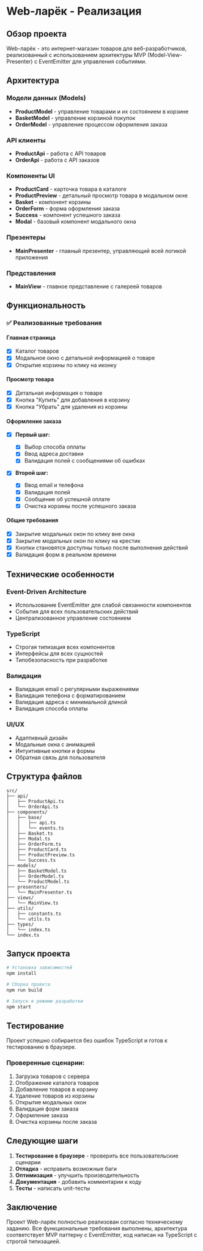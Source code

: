 # Web-ларёк - Реализация

## Обзор проекта

Web-ларёк - это интернет-магазин товаров для веб-разработчиков, реализованный с использованием архитектуры MVP (Model-View-Presenter) с EventEmitter для управления событиями.

## Архитектура

### Модели данных (Models)

- **ProductModel** - управление товарами и их состоянием в корзине
- **BasketModel** - управление корзиной покупок
- **OrderModel** - управление процессом оформления заказа

### API клиенты

- **ProductApi** - работа с API товаров
- **OrderApi** - работа с API заказов

### Компоненты UI

- **ProductCard** - карточка товара в каталоге
- **ProductPreview** - детальный просмотр товара в модальном окне
- **Basket** - компонент корзины
- **OrderForm** - форма оформления заказа
- **Success** - компонент успешного заказа
- **Modal** - базовый компонент модального окна

### Презентеры

- **MainPresenter** - главный презентер, управляющий всей логикой приложения

### Представления

- **MainView** - главное представление с галереей товаров

## Функциональность

### ✅ Реализованные требования

#### Главная страница

- [x] Каталог товаров
- [x] Модальное окно с детальной информацией о товаре
- [x] Открытие корзины по клику на иконку

#### Просмотр товара

- [x] Детальная информация о товаре
- [x] Кнопка "Купить" для добавления в корзину
- [x] Кнопка "Убрать" для удаления из корзины

#### Оформление заказа

- [x] **Первый шаг:**

  - [x] Выбор способа оплаты
  - [x] Ввод адреса доставки
  - [x] Валидация полей с сообщениями об ошибках

- [x] **Второй шаг:**
  - [x] Ввод email и телефона
  - [x] Валидация полей
  - [x] Сообщение об успешной оплате
  - [x] Очистка корзины после успешного заказа

#### Общие требования

- [x] Закрытие модальных окон по клику вне окна
- [x] Закрытие модальных окон по клику на крестик
- [x] Кнопки становятся доступны только после выполнения действий
- [x] Валидация форм в реальном времени

## Технические особенности

### Event-Driven Architecture

- Использование EventEmitter для слабой связанности компонентов
- События для всех пользовательских действий
- Централизованное управление состоянием

### TypeScript

- Строгая типизация всех компонентов
- Интерфейсы для всех сущностей
- Типобезопасность при разработке

### Валидация

- Валидация email с регулярными выражениями
- Валидация телефона с форматированием
- Валидация адреса с минимальной длиной
- Валидация способа оплаты

### UI/UX

- Адаптивный дизайн
- Модальные окна с анимацией
- Интуитивные кнопки и формы
- Обратная связь для пользователя

## Структура файлов

```
src/
├── api/
│   ├── ProductApi.ts
│   └── OrderApi.ts
├── components/
│   ├── base/
│   │   ├── api.ts
│   │   └── events.ts
│   ├── Basket.ts
│   ├── Modal.ts
│   ├── OrderForm.ts
│   ├── ProductCard.ts
│   ├── ProductPreview.ts
│   └── Success.ts
├── models/
│   ├── BasketModel.ts
│   ├── OrderModel.ts
│   └── ProductModel.ts
├── presenters/
│   └── MainPresenter.ts
├── views/
│   └── MainView.ts
├── utils/
│   ├── constants.ts
│   └── utils.ts
├── types/
│   └── index.ts
└── index.ts
```

## Запуск проекта

```bash
# Установка зависимостей
npm install

# Сборка проекта
npm run build

# Запуск в режиме разработки
npm start
```

## Тестирование

Проект успешно собирается без ошибок TypeScript и готов к тестированию в браузере.

### Проверенные сценарии:

1. Загрузка товаров с сервера
2. Отображение каталога товаров
3. Добавление товаров в корзину
4. Удаление товаров из корзины
5. Открытие модальных окон
6. Валидация форм заказа
7. Оформление заказа
8. Очистка корзины после заказа

## Следующие шаги

1. **Тестирование в браузере** - проверить все пользовательские сценарии
2. **Отладка** - исправить возможные баги
3. **Оптимизация** - улучшить производительность
4. **Документация** - добавить комментарии к коду
5. **Тесты** - написать unit-тесты

## Заключение

Проект Web-ларёк полностью реализован согласно техническому заданию. Все функциональные требования выполнены, архитектура соответствует MVP паттерну с EventEmitter, код написан на TypeScript с строгой типизацией.
